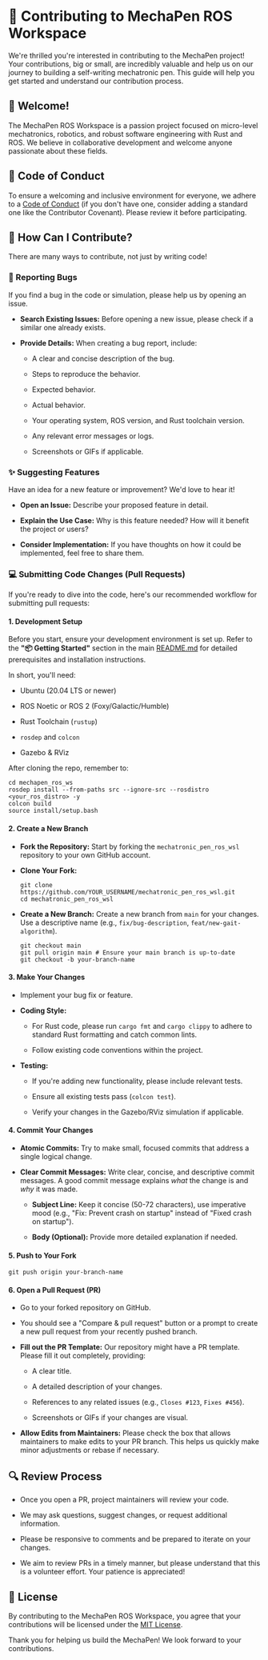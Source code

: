 # 🤝 Contributing to MechaPen ROS Workspace

We're thrilled you're interested in contributing to the MechaPen project! Your contributions, big or small, are incredibly valuable and help us on our journey to building a self-writing mechatronic pen. This guide will help you get started and understand our contribution process.

## 🌟 Welcome!

The MechaPen ROS Workspace is a passion project focused on micro-level mechatronics, robotics, and robust software engineering with Rust and ROS. We believe in collaborative development and welcome anyone passionate about these fields.

## 📝 Code of Conduct

To ensure a welcoming and inclusive environment for everyone, we adhere to a [Code of Conduct](https://www.google.com/search?q=CODE_OF_CONDUCT.md "null") (if you don't have one, consider adding a standard one like the Contributor Covenant). Please review it before participating.

## 🤔 How Can I Contribute?

There are many ways to contribute, not just by writing code!

### 🐛 Reporting Bugs

If you find a bug in the code or simulation, please help us by opening an issue.

- **Search Existing Issues:** Before opening a new issue, please check if a similar one already exists.
    
- **Provide Details:** When creating a bug report, include:
    
    - A clear and concise description of the bug.
        
    - Steps to reproduce the behavior.
        
    - Expected behavior.
        
    - Actual behavior.
        
    - Your operating system, ROS version, and Rust toolchain version.
        
    - Any relevant error messages or logs.
        
    - Screenshots or GIFs if applicable.
        

### ✨ Suggesting Features

Have an idea for a new feature or improvement? We'd love to hear it!

- **Open an Issue:** Describe your proposed feature in detail.
    
- **Explain the Use Case:** Why is this feature needed? How will it benefit the project or users?
    
- **Consider Implementation:** If you have thoughts on how it could be implemented, feel free to share them.
    

### 💻 Submitting Code Changes (Pull Requests)

If you're ready to dive into the code, here's our recommended workflow for submitting pull requests:

#### 1\. Development Setup

Before you start, ensure your development environment is set up. Refer to the **"📦 Getting Started"** section in the main [README.md](# "null") for detailed prerequisites and installation instructions.

In short, you'll need:

- Ubuntu (20.04 LTS or newer)
    
- ROS Noetic or ROS 2 (Foxy/Galactic/Humble)
    
- Rust Toolchain (`rustup`)
    
- `rosdep` and `colcon`
    
- Gazebo & RViz
    

After cloning the repo, remember to:

```
cd mechapen_ros_ws
rosdep install --from-paths src --ignore-src --rosdistro <your_ros_distro> -y
colcon build
source install/setup.bash
```

#### 2\. Create a New Branch

- **Fork the Repository:** Start by forking the `mechatronic_pen_ros_wsl` repository to your own GitHub account.
    
- **Clone Your Fork:**
    
    ```
    git clone https://github.com/YOUR_USERNAME/mechatronic_pen_ros_wsl.git
    cd mechatronic_pen_ros_wsl
    ```
    
- **Create a New Branch:** Create a new branch from `main` for your changes. Use a descriptive name (e.g., `fix/bug-description`, `feat/new-gait-algorithm`).
    
    ```
    git checkout main
    git pull origin main # Ensure your main branch is up-to-date
    git checkout -b your-branch-name
    ```
    

#### 3\. Make Your Changes

- Implement your bug fix or feature.
    
- **Coding Style:**
    
    - For Rust code, please run `cargo fmt` and `cargo clippy` to adhere to standard Rust formatting and catch common lints.
        
    - Follow existing code conventions within the project.
        
- **Testing:**
    
    - If you're adding new functionality, please include relevant tests.
        
    - Ensure all existing tests pass (`colcon test`).
        
    - Verify your changes in the Gazebo/RViz simulation if applicable.
        

#### 4\. Commit Your Changes

- **Atomic Commits:** Try to make small, focused commits that address a single logical change.
    
- **Clear Commit Messages:** Write clear, concise, and descriptive commit messages. A good commit message explains *what* the change is and *why* it was made.
    
    - **Subject Line:** Keep it concise (50-72 characters), use imperative mood (e.g., "Fix: Prevent crash on startup" instead of "Fixed crash on startup").
        
    - **Body (Optional):** Provide more detailed explanation if needed.
        

#### 5\. Push to Your Fork

```
git push origin your-branch-name
```

#### 6\. Open a Pull Request (PR)

- Go to your forked repository on GitHub.
    
- You should see a "Compare & pull request" button or a prompt to create a new pull request from your recently pushed branch.
    
- **Fill out the PR Template:** Our repository might have a PR template. Please fill it out completely, providing:
    
    - A clear title.
        
    - A detailed description of your changes.
        
    - References to any related issues (e.g., `Closes #123`, `Fixes #456`).
        
    - Screenshots or GIFs if your changes are visual.
        
- **Allow Edits from Maintainers:** Please check the box that allows maintainers to make edits to your PR branch. This helps us quickly make minor adjustments or rebase if necessary.
    

## 🔍 Review Process

- Once you open a PR, project maintainers will review your code.
    
- We may ask questions, suggest changes, or request additional information.
    
- Please be responsive to comments and be prepared to iterate on your changes.
    
- We aim to review PRs in a timely manner, but please understand that this is a volunteer effort. Your patience is appreciated!
    

## 📄 License

By contributing to the MechaPen ROS Workspace, you agree that your contributions will be licensed under the [MIT License](https://www.google.com/search?q=LICENSE "null").

Thank you for helping us build the MechaPen! We look forward to your contributions.
